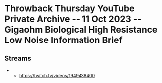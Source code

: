 # Throwback Thursday YouTube Private Archive -- 11 Oct 2023 -- Gigaohm Biological High Resistance Low Noise Information Brief

## Streams
- - https://twitch.tv/videos/1949438400


